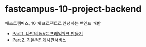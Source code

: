 # fastcampus-10-project-backend
패스트캠퍼스, 10 개 프로젝트로 완성하는 백엔드 개발

<ul dir="auto">
<li><a href="https://github.com/choiseongho1/fastcampus-10-project-backend-web/tree/main/part1">Part 1. 나만의 MVC 프레임워크 만들기</a></li>
<li><a href="https://github.com/choiseongho1/fastcampus-10-project-backend-web/tree/main/part2">Part 2. 기본적인게시판서비스</a></li>
</ul>
